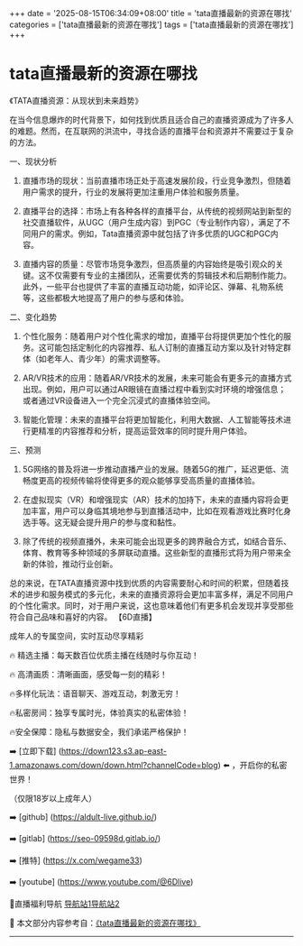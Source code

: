+++
date = '2025-08-15T06:34:09+08:00'
title = 'tata直播最新的资源在哪找'
categories = ['tata直播最新的资源在哪找']
tags = ['tata直播最新的资源在哪找']
+++

# tata直播最新的资源在哪找

《TATA直播资源：从现状到未来趋势》

在当今信息爆炸的时代背景下，如何找到优质且适合自己的直播资源成为了许多人的难题。然而，在互联网的洪流中，寻找合适的直播平台和资源并不需要过于复杂的方法。

一、现状分析

1. 直播市场的现状：当前直播市场正处于高速发展阶段，行业竞争激烈，但随着用户需求的提升，行业的发展将更加注重用户体验和服务质量。

2. 直播平台的选择：市场上有各种各样的直播平台，从传统的视频网站到新型的社交直播软件，从UGC（用户生成内容）到PGC（专业制作内容），满足了不同用户的需求。例如，Tata直播资源中就包括了许多优质的UGC和PGC内容。

3. 直播内容的质量：尽管市场竞争激烈，但高质量的内容始终是吸引观众的关键。这不仅需要有专业的主播团队，还需要优秀的剪辑技术和后期制作能力。此外，一些平台也提供了丰富的直播互动功能，如评论区、弹幕、礼物系统等，这些都极大地提高了用户的参与感和体验。

二、变化趋势

1. 个性化服务：随着用户对个性化需求的增加，直播平台将提供更加个性化的服务。这可能包括定制化的内容推荐、私人订制的直播互动方案以及针对特定群体（如老年人、青少年）的需求调整等。

2. AR/VR技术的应用：随着AR/VR技术的发展，未来可能会有更多元的直播方式出现。例如，用户可以通过AR眼镜在直播过程中看到实时环境的增强信息；或者通过VR设备进入一个完全沉浸式的直播体验空间。

3. 智能化管理：未来的直播平台将更加智能化，利用大数据、人工智能等技术进行更精准的内容推荐和分析，提高运营效率的同时提升用户体验。

三、预测

1. 5G网络的普及将进一步推动直播产业的发展。随着5G的推广，延迟更低、流畅度更高的视频传输将使得更多的观众能够享受高质量的直播体验。

2. 在虚拟现实（VR）和增强现实（AR）技术的加持下，未来的直播内容将会更加丰富，用户可以身临其境地参与到直播活动中，比如在观看游戏比赛时化身选手等。这无疑会提升用户的参与度和黏性。

3. 除了传统的视频直播外，未来可能会出现更多的跨界融合方式，如结合音乐、体育、教育等多种领域的多屏联动直播。这些新型的直播形式将为用户带来全新的体验，推动行业创新。

总的来说，在TATA直播资源中找到优质的内容需要耐心和时间的积累，但随着技术的进步和服务模式的多元化，未来的直播资源将会更加丰富多样，满足不同用户的个性化需求。同时，对于用户来说，这也意味着他们有更多机会发现并享受那些符合自己品味和喜好的内容。
【6D直播】

 成年人的专属空间，实时互动尽享精彩

🔥 精选主播：每天数百位优质主播在线随时与你互动！

🔥 高清画质：清晰画面，感受每一刻的精彩！

🔥多样化玩法：语音聊天、游戏互动，刺激无穷！

🔥私密房间：独享专属时光，体验真实的私密体验！

🔥安全保障：隐私与数据安全，我们承诺严格保护！

➡️ [立即下载] (https://down123.s3.ap-east-1.amazonaws.com/down/down.html?channelCode=blog) ⬅️ ，开启你的私密世界！

 （仅限18岁以上成年人）

➡️ [github] (https://aldult-live.github.io/)

➡️ [gitlab] (https://seo-09598d.gitlab.io/)

➡️ [推特] (https://x.com/wegame33)

➡️ [youtube] (https://www.youtube.com/@6Dlive)

🔞直播福利导航   [导航站1](https://webstack-86085a.gitlab.io/)[导航站2](https://onlygit123-2.github.io/)

📘 本文部分内容参考自：[《tata直播最新的资源在哪找》](https://webstack-hugo-3.pages.dev/)

---
